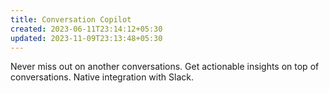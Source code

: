 ```yaml
---
title: Conversation Copilot
created: 2023-06-11T23:14:12+05:30
updated: 2023-11-09T23:13:48+05:30
---
```


Never miss out on another conversations.
Get actionable insights on top of conversations.
Native integration with Slack.